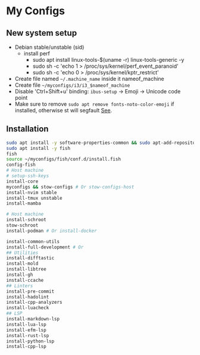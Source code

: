 # My Configs

## New system setup

- Debian stable/unstable (sid)
   - install perf
      - sudo apt install linux-tools-$(uname -r) linux-tools-generic -y
      - sudo sh -c 'echo 1 > /proc/sys/kernel/perf_event_paranoid'
      - sudo sh -c 'echo 0 > /proc/sys/kernel/kptr_restrict'
- Create file named `~/.machine_name` inside it nameof_machine
- Create file `~/myconfigs/i3/i3_$nameof_machine`
- Disable 'Ctrl+Shift+u' binding: `ibus-setup` -> Emoji -> Unicode code point
- Make sure to remove `sudo apt remove fonts-noto-color-emoji` if installed,
  otherwise st will segfault [See](https://git.suckless.org/st/file/FAQ.html#l168).

## Installation

```bash
sudo apt install -y software-properties-common && sudo apt-add-repository -y ppa:fish-shell/release-3
sudo apt install -y fish
fish
source ~/myconfigs/fish/conf.d/install.fish
config-fish
# Host machine
# setup-ssh-keys
install-core
myconfigs && stow-configs # Or stow-configs-host
install-nvim stable
install-tmux unstable
install-mamba

# Host machine
install-schroot
stow-schroot
install-podman # Or install-docker

install-common-utils
install-full-development # Or
## Utilities
install-difftastic
install-mold
install-libtree
install-gh
install-ccache
## Linters
install-pre-commit
install-hadolint
install-cpp-analyzers
install-luacheck
## LSP
install-markdown-lsp
install-lua-lsp
install-efm-lsp
install-rust-lsp
install-python-lsp
install-cpp-lsp
```
